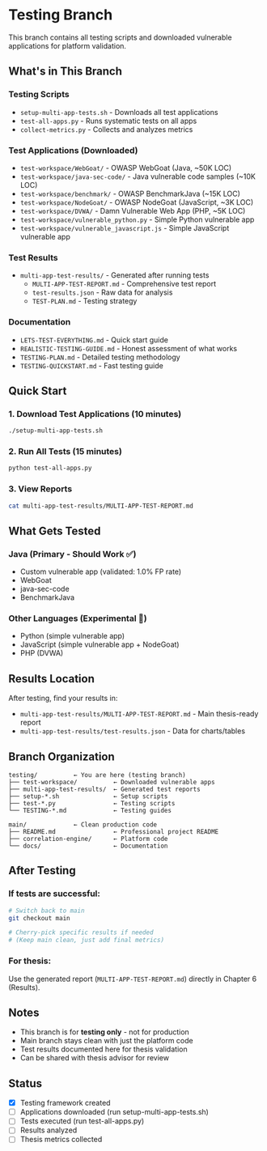 # Testing Branch

This branch contains all testing scripts and downloaded vulnerable applications for platform validation.

## What's in This Branch

### Testing Scripts
- `setup-multi-app-tests.sh` - Downloads all test applications
- `test-all-apps.py` - Runs systematic tests on all apps
- `collect-metrics.py` - Collects and analyzes metrics

### Test Applications (Downloaded)
- `test-workspace/WebGoat/` - OWASP WebGoat (Java, ~50K LOC)
- `test-workspace/java-sec-code/` - Java vulnerable code samples (~10K LOC)
- `test-workspace/benchmark/` - OWASP BenchmarkJava (~15K LOC)
- `test-workspace/NodeGoat/` - OWASP NodeGoat (JavaScript, ~3K LOC)
- `test-workspace/DVWA/` - Damn Vulnerable Web App (PHP, ~5K LOC)
- `test-workspace/vulnerable_python.py` - Simple Python vulnerable app
- `test-workspace/vulnerable_javascript.js` - Simple JavaScript vulnerable app

### Test Results
- `multi-app-test-results/` - Generated after running tests
  - `MULTI-APP-TEST-REPORT.md` - Comprehensive test report
  - `test-results.json` - Raw data for analysis
  - `TEST-PLAN.md` - Testing strategy

### Documentation
- `LETS-TEST-EVERYTHING.md` - Quick start guide
- `REALISTIC-TESTING-GUIDE.md` - Honest assessment of what works
- `TESTING-PLAN.md` - Detailed testing methodology
- `TESTING-QUICKSTART.md` - Fast testing guide

## Quick Start

### 1. Download Test Applications (10 minutes)
```bash
./setup-multi-app-tests.sh
```

### 2. Run All Tests (15 minutes)
```bash
python test-all-apps.py
```

### 3. View Reports
```bash
cat multi-app-test-results/MULTI-APP-TEST-REPORT.md
```

## What Gets Tested

### Java (Primary - Should Work ✅)
- Custom vulnerable app (validated: 1.0% FP rate)
- WebGoat
- java-sec-code
- BenchmarkJava

### Other Languages (Experimental 🧪)
- Python (simple vulnerable app)
- JavaScript (simple vulnerable app + NodeGoat)
- PHP (DVWA)

## Results Location

After testing, find your results in:
- `multi-app-test-results/MULTI-APP-TEST-REPORT.md` - Main thesis-ready report
- `multi-app-test-results/test-results.json` - Data for charts/tables

## Branch Organization

```
testing/          ← You are here (testing branch)
├── test-workspace/          ← Downloaded vulnerable apps
├── multi-app-test-results/  ← Generated test reports
├── setup-*.sh               ← Setup scripts
├── test-*.py                ← Testing scripts
└── TESTING-*.md             ← Testing guides

main/             ← Clean production code
├── README.md                ← Professional project README
├── correlation-engine/      ← Platform code
└── docs/                    ← Documentation
```

## After Testing

### If tests are successful:
```bash
# Switch back to main
git checkout main

# Cherry-pick specific results if needed
# (Keep main clean, just add final metrics)
```

### For thesis:
Use the generated report (`MULTI-APP-TEST-REPORT.md`) directly in Chapter 6 (Results).

## Notes

- This branch is for **testing only** - not for production
- Main branch stays clean with just the platform code
- Test results documented here for thesis validation
- Can be shared with thesis advisor for review

## Status

- [x] Testing framework created
- [ ] Applications downloaded (run setup-multi-app-tests.sh)
- [ ] Tests executed (run test-all-apps.py)
- [ ] Results analyzed
- [ ] Thesis metrics collected

